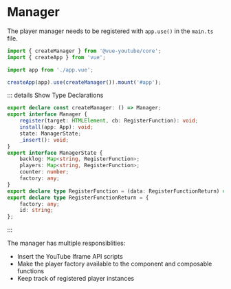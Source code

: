 # Manager

The player manager needs to be registered with `app.use()` in the `main.ts` file.

```ts
import { createManager } from '@vue-youtube/core';
import { createApp } from 'vue';

import app from './app.vue';

createApp(app).use(createManager()).mount('#app');
```

::: details Show Type Declarations
```ts
export declare const createManager: () => Manager;
export interface Manager {
    register(target: HTMLElement, cb: RegisterFunction): void;
    install(app: App): void;
    state: ManagerState;
    _insert(): void;
}
export interface ManagerState {
    backlog: Map<string, RegisterFunction>;
    players: Map<string, RegisterFunction>;
    counter: number;
    factory: any;
}
export declare type RegisterFunction = (data: RegisterFunctionReturn) => void;
export declare type RegisterFunctionReturn = {
    factory: any;
    id: string;
};
```
:::

The manager has multiple responsiblities:

- Insert the YouTube Iframe API scripts
- Make the player factory available to the component and composable functions
- Keep track of registered player instances